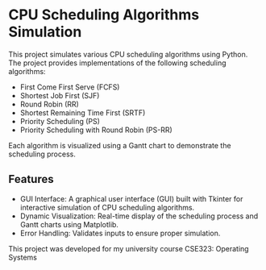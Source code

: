 # CPU Scheduling Algorithms Simulation

This project simulates various CPU scheduling algorithms using Python. The project provides implementations of the following scheduling algorithms:

- First Come First Serve (FCFS)
- Shortest Job First (SJF)
- Round Robin (RR)
- Shortest Remaining Time First (SRTF)
- Priority Scheduling (PS)
- Priority Scheduling with Round Robin (PS-RR)
  
Each algorithm is visualized using a Gantt chart to demonstrate the scheduling process.

## Features
- GUI Interface: A graphical user interface (GUI) built with Tkinter for interactive simulation of CPU scheduling algorithms.
- Dynamic Visualization: Real-time display of the scheduling process and Gantt charts using Matplotlib.
- Error Handling: Validates inputs to ensure proper simulation.

This project was developed for my university course CSE323: Operating Systems
